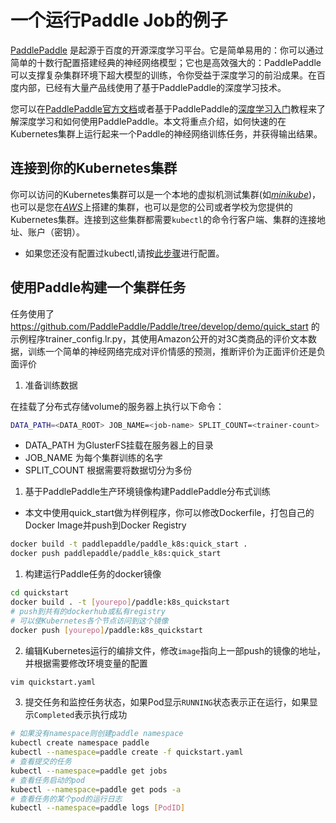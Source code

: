 # 一个运行Paddle Job的例子

[PaddlePaddle](https://github.com/PaddlePaddle/Paddle) 是起源于百度的开源深度学习平台。它是简单易用的：你可以通过简单的十数行配置搭建经典的神经网络模型；它也是高效强大的：PaddlePaddle可以支撑复杂集群环境下超大模型的训练，令你受益于深度学习的前沿成果。在百度内部，已经有大量产品线使用了基于PaddlePaddle的深度学习技术。

您可以在[PaddlePaddle官方文档](http://www.paddlepaddle.org/doc_cn/)或者基于PaddlePaddle的[深度学习入门](https://github.com/PaddlePaddle/book)教程来了解深度学习和如何使用PaddlePaddle。本文将重点介绍，如何快速的在Kubernetes集群上运行起来一个Paddle的神经网络训练任务，并获得输出结果。

## 连接到你的Kubernetes集群

你可以访问的Kubernetes集群可以是一个本地的虚拟机测试集群(如[*minikube*](https://kubernetes.io/docs/getting-started-guides/minikube/))，也可以是您在[*AWS*](https://kubernetes.io/docs/getting-started-guides/aws/)上搭建的集群，也可以是您的公司或者学校为您提供的Kubernetes集群。连接到这些集群都需要`kubectl`的命令行客户端、集群的连接地址、账户（密钥）。

- 如果您还没有配置过kubectl,请按[此步骤](../../configure_kubectl.md)进行配置。

## 使用Paddle构建一个集群任务
任务使用了 https://github.com/PaddlePaddle/Paddle/tree/develop/demo/quick_start 的示例程序trainer_config.lr.py，其使用Amazon公开的对3C类商品的评价文本数据，训练一个简单的神经网络完成对评价情感的预测，推断评价为正面评价还是负面评价

1. 准备训练数据

  在挂载了分布式存储volume的服务器上执行以下命令：
  ```bash
  DATA_PATH=<DATA_ROOT> JOB_NAME=<job-name> SPLIT_COUNT=<trainer-count> ./getdata.sh
  ```
  - DATA_PATH 为GlusterFS挂载在服务器上的目录
  - JOB_NAME 为每个集群训练的名字
  - SPLIT_COUNT 根据需要将数据切分为多份

1. 基于PaddlePaddle生产环境镜像构建PaddlePaddle分布式训练
  - 本文中使用quick_start做为样例程序，你可以修改Dockerfile，打包自己的Docker Image并push到Docker Registry
  ```bash
  docker build -t paddlepaddle/paddle_k8s:quick_start .
  docker push paddlepaddle/paddle_k8s:quick_start
  ```

1. 构建运行Paddle任务的docker镜像

  ```bash
  cd quickstart
  docker build . -t [yourepo]/paddle:k8s_quickstart
  # push到共有的dockerhub或私有registry
  # 可以使Kubernetes各个节点访问到这个镜像
  docker push [yourepo]/paddle:k8s_quickstart
  ```
2. 编辑Kubernetes运行的编排文件，修改`image`指向上一部push的镜像的地址，并根据需要修改环境变量的配置

  ```bash
  vim quickstart.yaml
  ```
3. 提交任务和监控任务状态，如果Pod显示`RUNNING`状态表示正在运行，如果显示`Completed`表示执行成功

  ```bash
  # 如果没有namespace则创建paddle namespace
  kubectl create namespace paddle
  kubectl --namespace=paddle create -f quickstart.yaml
  # 查看提交的任务
  kubectl --namespace=paddle get jobs
  # 查看任务启动的pod
  kubectl --namespace=paddle get pods -a
  # 查看任务的某个pod的运行日志
  kubectl --namespace=paddle logs [PodID]
  ```
